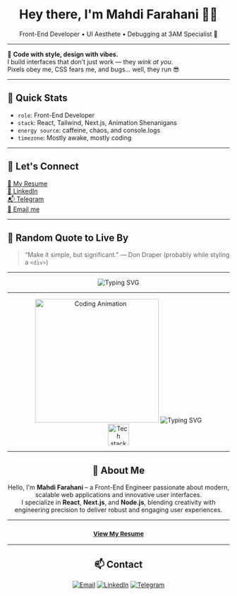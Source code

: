 <h1 align="center">Hey there, I'm Mahdi Farahani 👨‍💻</h1>

<p align="center">
  Front-End Developer • UI Aesthete • Debugging at 3AM Specialist 💫
</p>

---

🚀 **Code with style, design with vibes.**  
I build interfaces that don’t just work — they *wink at you*.  
Pixels obey me, CSS fears me, and bugs… well, they run 😎

---

## 👾 Quick Stats

- `role`: Front-End Developer  
- `stack`: React, Tailwind, Next.js, Animation Shenanigans  
- `energy source`: caffeine, chaos, and console.logs  
- `timezone`: Mostly awake, mostly coding

---

## 🔗 Let's Connect

[📄 My Resume](https://flowcv.com/resume/j15rcs18p8)  
[💼 LinkedIn][linkedin]  
[📬 Telegram][telegram]  
[📧 Email me][email]  

---

## 🧠 Random Quote to Live By

> “Make it simple, but significant.” — Don Draper (probably while styling a `<div>`)

---

<p align="center">
  <img src="https://readme-typing-svg.herokuapp.com?font=Fira+Code&size=24&pause=1000&color=36BCF7&center=true&vCenter=true&width=435&lines=const+me+%3D+Mahdi+Farahani;Frontend+Dev+%7C+UI+Lover;Building+beautiful+things+with+code" alt="Typing SVG" />
</p>

---

<!-- Socials -->
[email]: mailto:mahtifarahani@gmail.com  
[linkedin]: https://www.linkedin.com/in/mahdi-farahani-2600871b5  
[telegram]: https://t.me/mahtifarahani


<!-- GitHub Profile README for Mahdi Farahani -->
<div align="center">

<img src="https://media.giphy.com/media/qgQUggAC3Pfv687qPC/giphy.gif" alt="Coding Animation" width="280"/>

<img src="https://readme-typing-svg.herokuapp.com?font=Fira+Code&weight=600&pause=1000&color=0078FF&center=true&width=435&lines=Hi+there!+I'm+Mahdi+Farahani;Front-End+Engineer;React+%7C+Next.js+%7C+Node.js+Enthusiast" alt="Typing SVG" />

<br/>

<img src="https://skillicons.dev/icons?i=react,nextjs,nodejs,js,ts,html,css" height="48" alt="Tech stack icons" />

---

## 👋 About Me

Hello, I'm **Mahdi Farahani** – a Front-End Engineer passionate about modern, scalable web applications and innovative user interfaces.  
I specialize in **React**, **Next.js**, and **Node.js**, blending creativity with engineering precision to deliver robust and engaging user experiences.

---

### <sub>[View My Resume](https://flowcv.com/resume/j15rcs18p8)</sub>

---

## 📫 Contact

[![Email](https://img.shields.io/badge/Email-mahtifarahani@gmail.com-D14836?style=for-the-badge&logo=gmail&logoColor=white)](mailto:mahtifarahani@gmail.com)
[![LinkedIn](https://img.shields.io/badge/LinkedIn-Mahdi%20Farahani-0077B5?style=for-the-badge&logo=linkedin&logoColor=white)](https://www.linkedin.com/in/mahdi-farahani-2600871b5)
[![Telegram](https://img.shields.io/badge/Telegram-Contact-2CA5E0?style=for-the-badge&logo=telegram&logoColor=white)](https://t.me/mahtifarahani)

</div>


